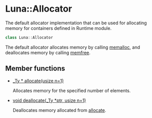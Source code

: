 # Luna::Allocator
The default allocator implementation that can be used for allocating memory for containers defined in Runtime module. 

```c++
class Luna::Allocator
```

The default allocator allocates memory by calling [memalloc](group___runtime_memory_1ga341bf6dd4a6ca9712174e6548774bc31.md), and deallocates memory by calling [memfree](group___runtime_memory_1ga102bf0df13784b9f636c555461862a14.md). 

## Member functions
* [_Ty * allocate(usize n=1)](class_luna_1_1_allocator_1a8ed50dd7b8971bd8e18ed3a2d7dea9d1.md)

    Allocates memory for the specified number of elements. 

* [void deallocate(_Ty *ptr, usize n=1)](class_luna_1_1_allocator_1a36cada72231a020cb53784c2fadba635.md)

    Deallocates memory allocated from [allocate](class_luna_1_1_allocator_1a8ed50dd7b8971bd8e18ed3a2d7dea9d1.md). 

